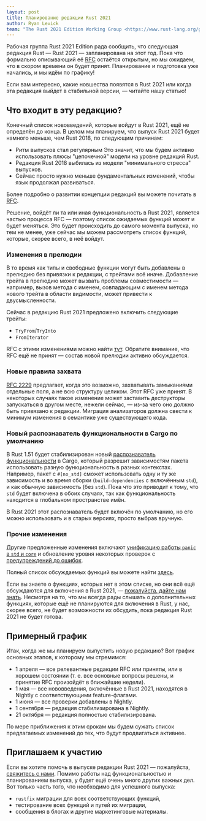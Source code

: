 ```yaml
---
layout: post
title: Планирование редакции Rust 2021
author: Ryan Levick
team: "The Rust 2021 Edition Working Group <https://www.rust-lang.org/governance/teams/lang#project-edition-2021>"
---
```


Рабочая группа Rust 2021 Edition рада сообщить, что следующая редакция Rust — Rust 2021 — запланирована на этот год. Пока что формально описывающий её [RFC](https://github.com/rust-lang/rfcs/pull/3085) остаётся открытым, но мы ожидаем, что в скором времени он будет принят. Планирование и подготовка уже начались, и мы идём по графику!

Если вам интересно, какие новшества появятся в Rust 2021 или когда эта редакция выйдет в стабильной версии, — читайте нашу статью!

## Что входит в эту редакцию?

Конечный список нововведений, которые войдут в Rust 2021, ещё не определён до конца. В целом мы планируем, что выпуск Rust 2021 будет намного меньше, чем Rust 2018, по следующим причинам:

- Ритм выпусков стал регулярным Это значит, что мы будем активно использовать плюсы "цепочечной" модели на уровне редакций Rust.
- Редакция Rust 2018 выбилась из модели "минимального стресса" выпусков.
- Сейчас просто нужно меньше фундаментальных изменений, чтобы язык продолжал развиваться.

Более подробно о развитии концепции редакций вы можете почитать в [RFC](https://github.com/rust-lang/rfcs/pull/3085).

Решение, войдёт ли та или иная функциональность в Rust 2021, является частью процесса RFC — поэтому список ожидаемых функций может и будет меняться. Это будет происходить до самого момента выпуска, но тем не менее, уже сейчас мы можем рассмотреть список функций, которые, скорее всего, в неё войдут.

### Изменения в прелюдии

В то время как типы и свободные функции могут быть добавлены в прелюдию без привязки к редакции, с трейтами всё иначе. Добавление трейта в прелюдию может вызвать проблемы совместимости — например, вызов метода с именем, совпадающим с именем метода нового трейта в области видимости, может привести к двусмысленности.

Сейчас в редакцию Rust 2021 предложено включить следующие трейты:

- `TryFrom`/`TryInto`
- `FromIterator`

RFC с этими изменениями можно найти [тут](https://github.com/rust-lang/rfcs/pull/3090). Обратите внимание, что RFC ещё не принят — состав новой прелюдии активно обсуждается.

### Новые правила захвата

[RFC 2229](https://github.com/rust-lang/rfcs/pull/2229) предлагает, когда это возможно, захватывать замыканиями отдельные поля, а не всю структуру целиком. Этот RFC уже принят. В некоторых случаях такое изменение может заставить деструкторы запускаться в другом месте, нежели сейчас, — из-за чего оно должно быть привязано к редакции. Миграция анализаторов должна свести к минимум изменения в семантике уже существующего кода.

### Новый распознаватель функциональности в Cargo по умолчанию

В Rust 1.51 будет стабилизирован новый [распознаватель функциональности](https://github.com/rust-lang/cargo/issues/8088) в Cargo, который разрешит зависимостям пакета использовать разную функциональность в разных контекстах. Например, пакет с `#[no_std]` сможет использовать одну и ту же зависимость и во время сборки (`build-dependencies` с включённым `std`), и как обычную зависимость (без `std`). Пока что это приводит к тому, что `std` будет включена в обоих случаях, так как функциональность находится в глобальном пространстве имён.

В Rust 2021 этот распознаватель будет включён по умолчанию, но его можно использовать и в старых версиях, просто выбрав вручную.

### Прочие изменения

Другие предложенные изменения включают [унификацию работы `panic` в `std` и `core`](https://github.com/rust-lang/rust/issues/80162) и обновление уровня некоторых проверок с [предупреждений до ошибок](https://github.com/rust-lang/rust/issues/80165).

Полный список обсуждаемых функций вы можете найти [здесь](https://docs.google.com/spreadsheets/d/1chZ2SL9T444nvU9al1kQ7TJMwC3IVQQV2xIv1HWGQ_k/edit?usp=sharing).

Если вы знаете о функциях, которых нет в этом списке, но они всё ещё обсуждаются для включения в Rust 2021, — [пожалуйста, дайте нам знать](https://rust-lang.zulipchat.com/#narrow/stream/268952-edition-2021). Несмотря на то, что мы всегда рады слышать о дополнительных функциях, которые ещё не планируются для включения в Rust, у нас, скорее всего, не будет возможности их обсудить, пока редакция Rust 2021 не будет готова.

## Примерный график

Итак, когда же мы планируем выпустить новую редакцию? Вот график основных этапов, к которому мы стремимся:

- 1 апреля — все релевантные редакции RFC или приняты, или в хорошем состоянии (т. е. все основные вопросы решены, и принятие RFC произойдёт в ближайшие недели).
- 1 мая — все нововведения, включённые в Rust 2021, находятся в Nightly с соответствующими feature-флагами.
- 1 июня — все проверки добавлены в Nightly.
- 1 сентября — редакция стабилизирована в Nightly.
- 21 октября — редакция полностью стабилизирована.

По мере приближения к этим срокам мы будем сужать список предлагаемых изменений до тех, что будут продвигаться активнее.

## Приглашаем к участию

Если вы хотите помочь в выпуске редакции Rust 2021 — пожалуйста, [свяжитесь с нами](https://rust-lang.zulipchat.com/#narrow/stream/268952-edition-2021). Помимо работы над функциональностью и планированием выпуска, у будет ещё очень много других важных дел. Вот только часть того, что необходимо для успешного выпуска:

- `rustfix` миграции для всех соответствующих функций,
- тестирование всех функций и путей их миграции,
- сообщения в блогах и другие маркетинговые материалы.
